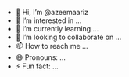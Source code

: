 - 👋 Hi, I’m @azeemaariz
- 👀 I’m interested in ...
- 🌱 I’m currently learning ...
- 💞️ I’m looking to collaborate on ...
- 📫 How to reach me ...
- 😄 Pronouns: ...
- ⚡ Fun fact: ...

<!---
azeemaariz/azeemaariz is a ✨ special ✨ repository because its `README.md` (this file) appears on your GitHub profile.
You can click the Preview link to take a look at your changes.
--->

